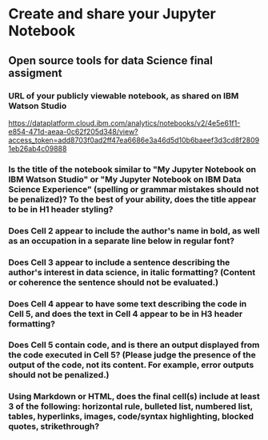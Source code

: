 # Create and share your Jupyter Notebook

## Open source tools for data Science final assigment

### URL of your publicly viewable notebook, as shared on IBM Watson Studio

https://dataplatform.cloud.ibm.com/analytics/notebooks/v2/4e5e61f1-e854-471d-aeaa-0c62f205d348/view?access_token=add8703f0ad2ff47ea6686e3a46d5d10b6baeef3d3cd8f28091eb26ab4c09888

### Is the title of the notebook similar to "My Jupyter Notebook on IBM Watson Studio" or "My Jupyter Notebook on IBM Data Science Experience" (spelling or grammar mistakes should not be penalized)? To the best of your ability, does the title appear to be in H1 header styling?

### Does Cell 2 appear to include the author's name in bold, as well as an occupation in a separate line below in regular font?

### Does Cell 3 appear to include a sentence describing the author's interest in data science, in italic formatting? (Content or coherence the sentence should not be evaluated.)

### Does Cell 4 appear to have some text describing the code in Cell 5, and does the text in Cell 4 appear to be in H3 header formatting?

### Does Cell 5 contain code, and is there an output displayed from the code executed in Cell 5? (Please judge the presence of the output of the code, not its content. For example, error outputs should not be penalized.)

### Using Markdown or HTML, does the final cell(s) include at least 3 of the following: horizontal rule, bulleted list, numbered list, tables, hyperlinks, images, code/syntax highlighting, blocked quotes, strikethrough?
